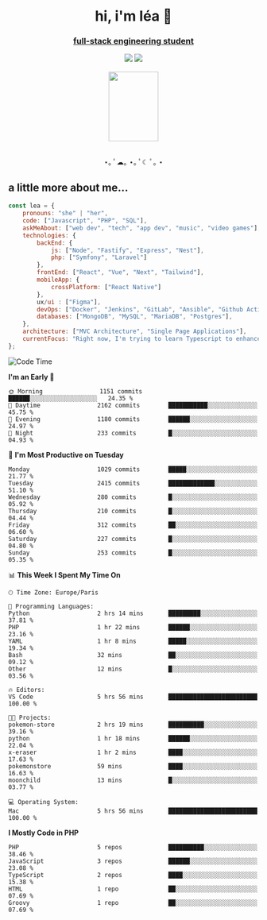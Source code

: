 <h1 align="center">hi, i'm léa 🌙</h1>
<h3 align="center"><ins>full-stack engineering student</ins></h3>  
<div align="center">
  <a href="https://www.linkedin.com/in/lea-reiter22/"><img src="https://img.shields.io/badge/LinkedIn-0077B5?style=for-the-badge&logo=linkedin&logoColor=white"/></a>
  <a href="mailto:lea.reiter@outlook.fr"><img src="https://img.shields.io/badge/Contact-2A2A2A?style=for-the-badge&logo=minutemailer&logoColor=white"/></a>
</div>
<br>
  <div align="center">  <img src="https://github.com/xmnchild/xmnchild/blob/main/1702415560_StardewValleyHappyGreyCat.png" height="140" width="100"/>
</div>
<br>
  <p align="center">
                 ⋆｡ ﾟ☁︎｡ ⋆｡ ﾟ☾ ﾟ｡ ⋆
  </p>
  <h2>a little more about me...</h2>
  
```js
const lea = {
    pronouns: "she" | "her",
    code: ["Javascript", "PHP", "SQL"],
    askMeAbout: ["web dev", "tech", "app dev", "music", "video games"],
    technologies: {
        backEnd: {
            js: ["Node", "Fastify", "Express", "Nest"],
            php: ["Symfony", "Laravel"]
        },
        frontEnd: ["React", "Vue", "Next", "Tailwind"],
        mobileApp: {
            crossPlatform: ["React Native"]
        },
        ux/ui : ["Figma"],
        devOps: ["Docker", "Jenkins", "GitLab", "Ansible", "Github Actions"],
        databases: ["MongoDB", "MySQL", "MariaDB", "Postgres"],
    },
    architecture: ["MVC Architecture", "Single Page Applications"],
    currentFocus: "Right now, I'm trying to learn Typescript to enhance my Javascript development.",
};
```
<!--START_SECTION:waka-->
![Code Time](http://img.shields.io/badge/Code%20Time-127%20hrs%2041%20mins-blue)

**I'm an Early 🐤** 

```text
🌞 Morning                1151 commits        ██████░░░░░░░░░░░░░░░░░░░   24.35 % 
🌆 Daytime                2162 commits        ███████████░░░░░░░░░░░░░░   45.75 % 
🌃 Evening                1180 commits        ██████░░░░░░░░░░░░░░░░░░░   24.97 % 
🌙 Night                  233 commits         █░░░░░░░░░░░░░░░░░░░░░░░░   04.93 % 
```
📅 **I'm Most Productive on Tuesday** 

```text
Monday                   1029 commits        █████░░░░░░░░░░░░░░░░░░░░   21.77 % 
Tuesday                  2415 commits        █████████████░░░░░░░░░░░░   51.10 % 
Wednesday                280 commits         █░░░░░░░░░░░░░░░░░░░░░░░░   05.92 % 
Thursday                 210 commits         █░░░░░░░░░░░░░░░░░░░░░░░░   04.44 % 
Friday                   312 commits         ██░░░░░░░░░░░░░░░░░░░░░░░   06.60 % 
Saturday                 227 commits         █░░░░░░░░░░░░░░░░░░░░░░░░   04.80 % 
Sunday                   253 commits         █░░░░░░░░░░░░░░░░░░░░░░░░   05.35 % 
```


📊 **This Week I Spent My Time On** 

```text
🕑︎ Time Zone: Europe/Paris

💬 Programming Languages: 
Python                   2 hrs 14 mins       █████████░░░░░░░░░░░░░░░░   37.81 % 
PHP                      1 hr 22 mins        ██████░░░░░░░░░░░░░░░░░░░   23.16 % 
YAML                     1 hr 8 mins         █████░░░░░░░░░░░░░░░░░░░░   19.34 % 
Bash                     32 mins             ██░░░░░░░░░░░░░░░░░░░░░░░   09.12 % 
Other                    12 mins             █░░░░░░░░░░░░░░░░░░░░░░░░   03.56 % 

🔥 Editors: 
VS Code                  5 hrs 56 mins       █████████████████████████   100.00 % 

🐱‍💻 Projects: 
pokemon-store            2 hrs 19 mins       ██████████░░░░░░░░░░░░░░░   39.16 % 
python                   1 hr 18 mins        ██████░░░░░░░░░░░░░░░░░░░   22.04 % 
x-eraser                 1 hr 2 mins         ████░░░░░░░░░░░░░░░░░░░░░   17.63 % 
pokemonstore             59 mins             ████░░░░░░░░░░░░░░░░░░░░░   16.63 % 
moonchild                13 mins             █░░░░░░░░░░░░░░░░░░░░░░░░   03.77 % 

💻 Operating System: 
Mac                      5 hrs 56 mins       █████████████████████████   100.00 % 
```

**I Mostly Code in PHP** 

```text
PHP                      5 repos             ██████████░░░░░░░░░░░░░░░   38.46 % 
JavaScript               3 repos             ██████░░░░░░░░░░░░░░░░░░░   23.08 % 
TypeScript               2 repos             ████░░░░░░░░░░░░░░░░░░░░░   15.38 % 
HTML                     1 repo              ██░░░░░░░░░░░░░░░░░░░░░░░   07.69 % 
Groovy                   1 repo              ██░░░░░░░░░░░░░░░░░░░░░░░   07.69 % 
```




<!--END_SECTION:waka-->

